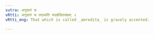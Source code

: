 ```yaml
---
sutra: अनुदात्तं च
vRtti: अनुदात्तं च तद्भवति यदाम्रेडितसंज्ञम् ॥
vRtti_eng: That which is called _amredita_ is gravely accented.

---
```

